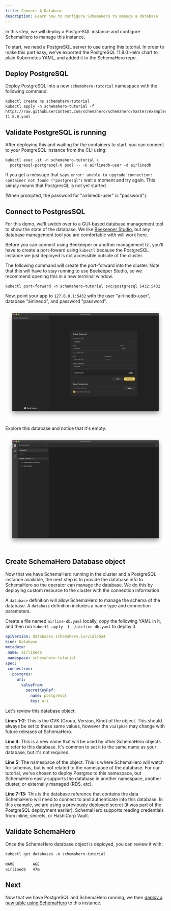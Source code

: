 ```yaml
---
title: Connect A Database
description: Learn how to configure SchemaHero to manage a database
---
```


In this step, we will deploy a PostgreSQL instance and configure SchemaHero to manage this instance.

To start, we need a PostgreSQL server to use during this tutorial.
In order to make this part easy, we've exported the PostgreSQL 11.8.0 Helm chart to plain Kubernetes YAML, and added it to the SchemaHero repo.

## Deploy PostgreSQL

Deploy PostgreSQL into a new `schemahero-tutorial` namespace with the following command:

```shell
kubectl create ns schemahero-tutorial
kubectl apply -n schemahero-tutorial -f https://raw.githubusercontent.com/schemahero/schemahero/master/examples/tutorial/postgresql/postgresql-11.8.0.yaml
```

## Validate PostgreSQL is running

After deploying this and waiting for the containers to start, you can connect to your PostgreSQL instance from the CLI using:

```shell
kubectl exec -it -n schemahero-tutorial \
  postgresql-postgresql-0 psql -- -U airlinedb-user -d airlinedb
```

If you get a message that says `error: unable to upgrade connection: container not found ("postgresql")` wait a moment and try again.
This simply means that PostgresQL is not yet started.

(When prompted, the password for "airlinedb-user" is "password").

## Connect to PostgresSQL

For this demo, we'll switch over to a GUI-based database management tool to show the state of the database.
We like [Beekeeper Studio](https://www.beekeeperstudio.io/), but any database management tool you are comfortable with will work here.

Before you can connect using Beekeeper or another management UI, you'll have to create a port-foward using `kubectl` because the PostgreSQL instance we just deployed is not accessible outside of the cluster.

The following command will create the port-forward into the cluster.
Note that this will have to stay running to use Beekeeper Studio, so we recommend opening this in a new terminal window.

```shell
kubectl port-forward -n schemahero-tutorial svc/postgresql 5432:5432
```

Now, point your app to `127.0.0.1:5432` with the user "airlinedb-user", database "airlinedb", and password "password".

<img src="../images/beekeeper-connect.png" >

Explore this database and notice that it's empty.

<img src="../images/airlinedb-initial.png" >

## Create SchemaHero Database object

Now that we have SchemaHero running in the cluster and a PostgreSQL instance available, the next step is to provide the database info to SchemaHero so the operator can manage the database.
We do this by deploying custom resource to the cluster with the connection information.

 A `database` definition will allow SchemaHero to manage the schema of the database. A `database` definition includes a name type and connection parameters.

Create a file named `airline-db.yaml` locally, copy the following YAML in it, and then run `kubectl apply -f ./airline-db.yaml` to deploy it.

 ```yaml
apiVersion: databases.schemahero.io/v1alpha4
kind: Database
metadata:
  name: airlinedb
  namespace: schemahero-tutorial
spec:
  connection:
    postgres:
      uri:
        valueFrom:
          secretKeyRef:
            name: postgresql
            key: uri
```

Let's review this database object:

**Lines 1-2**: This is the GVK (Group, Version, Kind) of the object.
This should always be set to these same values, however the `v1alpha4` may change with future releases of SchemaHero.

**Line 4**: This is a new name that will be used by other SchemaHero objects to refer to this database.
It's common to set it to the same name as your database, but it's not required.

**Line 5:** The namespace of the object. This is where SchemaHero will watch for schemas, but is not related to the namespace of the database.
For our tutorial, we've chosen to deploy Postgres to this namespace, but SchemaHero easily supports the database in another namespace, another cluster, or externally managed (RDS, etc).

**Line 7-13:** This is the database reference that contains the data SchemaHero will need to connect to and authenticate into this database.
In this example, we are using a previously deployed secret (it was part of the PostgreSQL deployment earlier).
SchemaHero supports reading credentials from inline, secrets, or HashiCorp Vault.

## Validate SchemaHero

Once the SchemaHero database object is deployed, you can review it with:

```shell
kubectl get databases -n schemahero-tutorial

NAME        AGE
airlinedb   47m

```

## Next

Now that we have PostgreSQL and SchemaHero running, we then [deploy a new table using SchemaHero](https://schemahero.io/learn/tutorial/create-table) to this instance.
